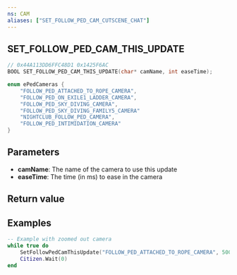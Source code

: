 ```yaml
---
ns: CAM
aliases: ["SET_FOLLOW_PED_CAM_CUTSCENE_CHAT"]
---
```

## SET_FOLLOW_PED_CAM_THIS_UPDATE

```c
// 0x44A113DD6FFC48D1 0x1425F6AC
BOOL SET_FOLLOW_PED_CAM_THIS_UPDATE(char* camName, int easeTime);
```

```c
enum ePedCameras {
    "FOLLOW_PED_ATTACHED_TO_ROPE_CAMERA",
    "FOLLOW_PED_ON_EXILE1_LADDER_CAMERA",
    "FOLLOW_PED_SKY_DIVING_CAMERA",
    "FOLLOW_PED_SKY_DIVING_FAMILY5_CAMERA"
    "NIGHTCLUB_FOLLOW_PED_CAMERA",
    "FOLLOW_PED_INTIMIDATION_CAMERA"
}
```

## Parameters
* **camName**: The name of the camera to use this update
* **easeTime**: The time (in ms) to ease in the camera

## Return value

## Examples
```lua
-- Example with zoomed out camera
while true do
    SetFollowPedCamThisUpdate("FOLLOW_PED_ATTACHED_TO_ROPE_CAMERA", 500)
    Citizen.Wait(0)
end
```
